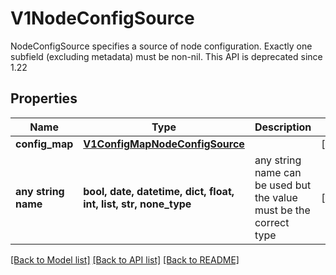 # V1NodeConfigSource

NodeConfigSource specifies a source of node configuration. Exactly one subfield (excluding metadata) must be non-nil. This API is deprecated since 1.22

## Properties
Name | Type | Description | Notes
------------ | ------------- | ------------- | -------------
**config_map** | [**V1ConfigMapNodeConfigSource**](V1ConfigMapNodeConfigSource.md) |  | [optional] 
**any string name** | **bool, date, datetime, dict, float, int, list, str, none_type** | any string name can be used but the value must be the correct type | [optional]

[[Back to Model list]](../README.md#documentation-for-models) [[Back to API list]](../README.md#documentation-for-api-endpoints) [[Back to README]](../README.md)


